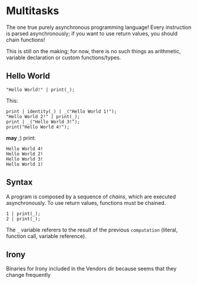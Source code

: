 # Multitasks

The one true purely asynchronous programming language!
Every instruction is parsed asynchronously; if you want to use return values, you should chain functions!

This is still on the making; for now, there is no such things as arithmetic, variable declaration or custom functions/types.

## Hello World

```
"Hello World!" | print(_);
```

This:
```
print | identity(_) | _("Hello World 1!");
"Hello World 2!" | print(_);
print | _("Hello World 3!");
print("Hello World 4!");
```

**may** ;) print:

```
Hello World 4!
Hello World 2!
Hello World 3!
Hello World 1!
```

## Syntax
A program is composed by a sequence of *chains*, which are executed asynchronously. To use return values, functions must be chained.
```
1 | print(_);
2 | print(_);
```
The `_` variable referers to the result of the previous `computation` (literal, function call, variable reference).


## Irony

Binaries for Irony included in the Vendors dir because seems that they change frequently
